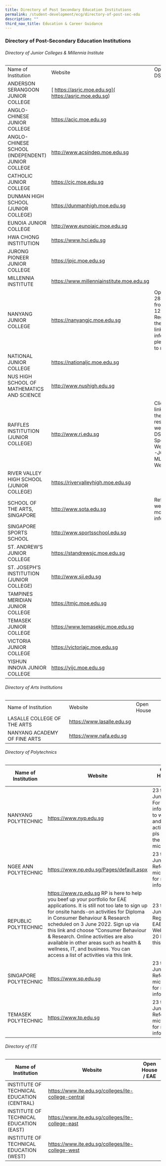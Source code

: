 ```yaml
---
title: Directory of Post Secondary Education Institutions
permalink: /student-development/ecg/directory-of-post-sec-edu
description: ""
third_nav_title: Education & Career Guidance
---
```

### Directory of Post-Secondary Education Institutions

###### Directory of Junior Colleges & Millennia Institute

|                                                   |                                           |                                                                                                                              |
|---------------------------------------------------|-------------------------------------------|------------------------------------------------------------------------------------------------------------------------------|
| Name of Institution                               | Website                                   | Open House / DSA                                                                                                             |
| ANDERSON SERANGOON JUNIOR COLLEGE                 |[ https://asrjc.moe.edu.sg]( https://asrjc.moe.edu.sg)                  |                                                                                                                              |
| ANGLO-CHINESE JUNIOR COLLEGE                      | https://acjc.moe.edu.sg                   |                                                                                                                              |
| ANGLO-CHINESE SCHOOL (INDEPENDENT) JUNIOR COLLEGE |  http://www.acsindep.moe.edu.sg           |                                                                                                                              |
| CATHOLIC JUNIOR COLLEGE                           | https://cjc.moe.edu.sg                    |                                                                                                                              |
| DUNMAN HIGH SCHOOL (JUNIOR COLLEGE)               | https://dunmanhigh.moe.edu.sg             |                                                                                                                              |
| EUNOIA JUNIOR COLLEGE                             | http://www.eunoiajc.moe.edu.sg            |                                                                                                                              |
| HWA CHONG INSTITUTION                             | https://www.hci.edu.sg                    |                                                                                                                              |
| JURONG PIONEER JUNIOR COLLEGE                     | https://jpjc.moe.edu.sg                   |                                                                                                                              |
| MILLENNIA INSTITUTE                               | https://www.millenniainstitute.moe.edu.sg |                                                                                                                              |
| NANYANG JUNIOR COLLEGE                            | https://nanyangjc.moe.edu.sg              |  Open House 28 May (Sat) from 1000h – 1200h Register via the following link.For more information, please refer to microsite. |
| NATIONAL JUNIOR COLLEGE                           | https://nationaljc.moe.edu.sg             |                                                                                                                              |
| NUS HIGH SCHOOL OF MATHEMATICS AND SCIENCE        | http://www.nushigh.edu.sg                 |                                                                                                                              |
| RAFFLES INSTITUTION (JUNIOR COLLEGE)              | http://www.ri.edu.sg                      | Click on the link below to the respective webinars DSA-JC Sports WebinarDSA-JC Acad & MLEP Webinar                           |
| RIVER VALLEY HIGH SCHOOL (JUNIOR COLLEGE)         | https://rivervalleyhigh.moe.edu.sg        |                                                                                                                              |
| SCHOOL OF THE ARTS, SINGAPORE                     | http://www.sota.edu.sg                    | Refer to website for more information.                                                                                       |
| SINGAPORE SPORTS SCHOOL                           | http://www.sportsschool.edu.sg            |                                                                                                                              |
| ST. ANDREW’S JUNIOR COLLEGE                       | https://standrewsjc.moe.edu.sg            |                                                                                                                              |
| ST. JOSEPH’S INSTITUTION (JUNIOR COLLEGE)         | http://www.sji.edu.sg                     |                                                                                                                              |
| TAMPINES MERIDIAN JUNIOR COLLEGE                  | https://tmjc.moe.edu.sg                   |                                                                                                                              |
| TEMASEK JUNIOR COLLEGE                            | https://www.temasekjc.moe.edu.sg          |                                                                                                                              |
| VICTORIA JUNIOR COLLEGE                           | https://victoriajc.moe.edu.sg             |                                                                                                                              |
| YISHUN INNOVA JUNIOR COLLEGE                      | https://yijc.moe.edu.sg                   |                                                                                                                              |

###### Directory of Arts Institutions

|                              |                            |            |
|------------------------------|----------------------------|------------|
| Name of Institution          | Website                    | Open House |
| LASALLE COLLEGE OF THE ARTS  | https://www.lasalle.edu.sg |            |
| NANYANG ACADEMY OF FINE ARTS | https://www.nafa.edu.sg    |            |

###### Directory of Polytechnics

| Name of Institution   | Website                                                                                                                                                                                                                                                                                                                                                                                                                                                       | Open House / EAE                                                                                |
|-----------------------|---------------------------------------------------------------------------------------------------------------------------------------------------------------------------------------------------------------------------------------------------------------------------------------------------------------------------------------------------------------------------------------------------------------------------------------------------------------|-------------------------------------------------------------------------------------------------|
| NANYANG POLYTECHNIC   | https://www.nyp.edu.sg                                                                                                                                                                                                                                                                                                                                                                                                                                        | 23 to 29 June 2022 For more information to webinars and activities, pls refer to the microsite. |
| NGEE ANN POLYTECHNIC  | https://www.np.edu.sg/Pages/default.aspx                                                                                                                                                                                                                                                                                                                                                                                                                      | 23 to 29 June 2022  Refer to microsite for more information.                                    |
| REPUBLIC POLYTECHNIC  | https://www.rp.edu.sg   RP is here to help you beef up your portfolio for EAE applications. It is still not too late to sign up for onsite hands-on activities for Diploma in Consumer Behaviour & Research scheduled on 3 June 2022. Sign up via this link and choose “Consumer Behaviour & Research.   Online activities are also available in other areas such as health & wellness, IT, and business. You can access a list of activities via this link.  | 23 to 29 June 2022  Register for EAE Webinar on 20 May via this link.                           |
| SINGAPORE POLYTECHNIC | https://www.sp.edu.sg                                                                                                                                                                                                                                                                                                                                                                                                                                         | 23 to 29 June 2022  Refer to microsite for more information.                                    |
| TEMASEK POLYTECHNIC   | https://www.tp.edu.sg                                                                                                                                                                                                                                                                                                                                                                                                                                         | 23 to 29 June 2022  Refer to microsite for more information.                                    |

###### Directory of ITE

| Name of Institution                        | Website                                             | Open House / EAE |
|--------------------------------------------|-----------------------------------------------------|------------------|
| INSTITUTE OF TECHNICAL EDUCATION (CENTRAL) | https://www.ite.edu.sg/colleges/ite-college-central |                  |
| INSTITUTE OF TECHNICAL EDUCATION (EAST)    | https://www.ite.edu.sg/colleges/ite-college-east    |                  |
| INSTITUTE OF TECHNICAL EDUCATION (WEST)    | https://www.ite.edu.sg/colleges/ite-college-west    |                  |